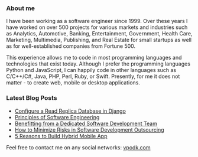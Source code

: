 ### About me

I have been working as a software engineer since 1999. Over these years I have worked on over 500 projects for various markets and industries such as Analytics, Automotive, Banking, Entertainment, Government, Health Care, Marketing, Multimedia, Publishing, and Real Estate for small startups as well as for well-established companies from Fortune 500.

This experience allows me to code in most programming languages and technologies that exist today. Although I prefer the programming languages Python and JavaScript, I can happily code in other languages such as C/C++/C#, Java, PHP, Perl, Ruby, or Swift. Presently, for me it does not matter - to create web, mobile or desktop applications.

### Latest Blog Posts

<!-- BLOG-POST-LIST:START -->
- [Configure a Read Replica Database in Django](https://towardsdatascience.com/configure-a-read-replica-database-in-django-b0d54ec897f1?source=rss-22947912adc0------2)
- [Principles of Software Engineering](https://vpodk.medium.com/principles-of-software-engineering-6b702faf74a6?source=rss-22947912adc0------2)
- [Benefitting from a Dedicated Software Development Team](https://medium.com/datamart/benefitting-from-a-dedicated-software-development-team-f89d8557693b?source=rss-22947912adc0------2)
- [How to Minimize Risks in Software Development Outsourcing](https://medium.com/datamart/how-to-minimize-risks-in-software-development-outsourcing-977054d66af?source=rss-22947912adc0------2)
- [5 Reasons to Build Hybrid Mobile App](https://medium.com/swlh/5-reasons-to-build-hybrid-mobile-app-db94f885e99d?source=rss-22947912adc0------2)
<!-- BLOG-POST-LIST:END -->

Feel free to contact me on any social networks: [vpodk.com](https://vpodk.com/)

<!--
**vpodk/vpodk** is a ✨ _special_ ✨ repository because its `README.md` (this file) appears on your GitHub profile.

Here are some ideas to get you started:

- 🔭 I’m currently working on ...
- 🌱 I’m currently learning ...
- 👯 I’m looking to collaborate on ...
- 🤔 I’m looking for help with ...
- 💬 Ask me about ...
- 📫 How to reach me: ...
- 😄 Pronouns: ...
- ⚡ Fun fact: ...
-->
